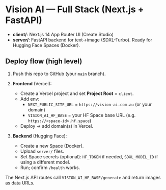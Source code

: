 # Vision AI — Full Stack (Next.js + FastAPI)

- **client/**: Next.js 14 App Router UI (Create Studio)
- **server/**: FastAPI backend for text→image (SDXL-Turbo). Ready for Hugging Face Spaces (Docker).

## Deploy flow (high level)

1) Push this repo to GitHub (your `main` branch).
2) **Frontend** (Vercel):
   - Create a Vercel project and set **Project Root** = `client`.
   - Add env:
     - `NEXT_PUBLIC_SITE_URL` = `https://vision-ai.com.au` (or your domain)
     - `VISION_AI_HF_BASE` = your HF Space base URL (e.g. `https://<space-id>.hf.space`)
   - Deploy → add domain(s) in Vercel.

3) **Backend** (Hugging Face):
   - Create a new Space (Docker).
   - Upload `server/` files.
   - Set Space secrets (optional): `HF_TOKEN` if needed, `SDXL_MODEL_ID` if using a different model.
   - Run; confirm `/health` works.

The Next.js API routes call `VISION_AI_HF_BASE/generate` and return images as data URLs.
